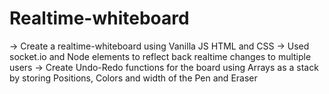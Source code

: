 # Realtime-whiteboard

-> Create a realtime-whiteboard using Vanilla JS HTML and CSS 
-> Used socket.io and Node elements to reflect back realtime changes to multiple users
-> Create Undo-Redo functions for the board using Arrays as a stack by storing Positions, Colors and width of the Pen and Eraser


